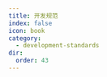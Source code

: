 ```yaml
---
title: 开发规范
index: false
icon: book
category:
  - development-standards
dir:
  order: 43
---
```


<Share colorful />

<center>
